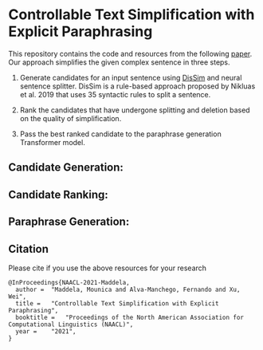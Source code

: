 # Controllable Text Simplification with Explicit Paraphrasing

This repository contains the code and resources from the following [paper](https://arxiv.org/pdf/2010.11004.pdf). Our approach simplifies the given complex sentence in three steps. 

1. Generate candidates for an input sentence using [DisSim](https://www.aclweb.org/anthology/P19-1333.pdf) and neural sentence splitter. DisSim is a rule-based approach proposed by Nikluas et al. 2019 that uses 35 syntactic rules to split a sentence. 

1. Rank the candidates that have undergone splitting and deletion based on the quality of simplification.  

1. Pass the best ranked candidate to the paraphrase generation Transformer model.


## Candidate Generation: 

## Candidate Ranking: 

## Paraphrase Generation:



## Citation
Please cite if you use the above resources for your research
```
@InProceedings{NAACL-2021-Maddela,
  author = 	"Maddela, Mounica and Alva-Manchego, Fernando and Xu, Wei",
  title = 	"Controllable Text Simplification with Explicit Paraphrasing",
  booktitle = 	"Proceedings of the North American Association for Computational Linguistics (NAACL)",
  year = 	"2021",
}
```

